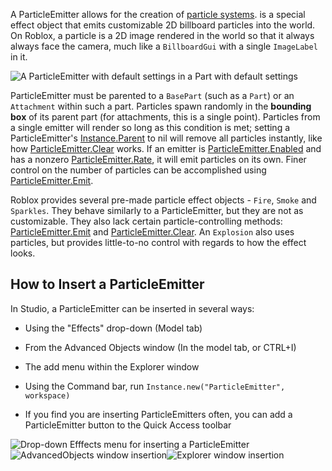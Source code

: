 A ParticleEmitter allows for the creation of [particle systems][1]. is a special effect object that emits customizable 2D billboard particles into the world. On Roblox, a particle is a 2D image rendered in the world so that it always always face the camera, much like a `BillboardGui` with a single `ImageLabel` in it.

![A ParticleEmitter with default settings in a Part with default settings][2]

ParticleEmitter must be parented to a `BasePart` (such as a `Part`) or an `Attachment` within such a part. Particles spawn randomly in the **bounding box** of its parent part (for attachments, this is a single point). Particles from a single emitter will render so long as this condition is met; setting a ParticleEmitter's [Instance.Parent](https://developer.roblox.com/api-reference/property/Instance/Parent) to nil will remove all particles instantly, like how [ParticleEmitter.Clear](https://developer.roblox.com/api-reference/function/ParticleEmitter/Clear) works. If an emitter is [ParticleEmitter.Enabled](https://developer.roblox.com/api-reference/property/ParticleEmitter/Enabled) and has a nonzero [ParticleEmitter.Rate](https://developer.roblox.com/api-reference/property/ParticleEmitter/Rate), it will emit particles on its own. Finer control on the number of particles can be accomplished using [ParticleEmitter.Emit](https://developer.roblox.com/api-reference/function/ParticleEmitter/Emit).

Roblox provides several pre-made particle effect objects - `Fire`, `Smoke` and `Sparkles`. They behave similarly to a ParticleEmitter, but they are not as customizable. They also lack certain particle-controlling methods: [ParticleEmitter.Emit](https://developer.roblox.com/api-reference/function/ParticleEmitter/Emit) and [ParticleEmitter.Clear](https://developer.roblox.com/api-reference/function/ParticleEmitter/Clear).  An `Explosion` also uses particles, but provides little-to-no control with regards to how the effect looks.

## How to Insert a ParticleEmitter

 In Studio, a ParticleEmitter can be inserted in several ways:

  - Using the "Effects" drop-down (Model tab)

  - From the Advanced Objects window (In the model tab, or CTRL+I)

  - The add menu within the Explorer window

  - Using the Command bar, run `Instance.new("ParticleEmitter", workspace)`

  - If you find you are inserting ParticleEmitters often, you can add a ParticleEmitter button to the Quick Access toolbar

![Drop-down Efffects menu for inserting a ParticleEmitter][3]![AdvancedObjects window insertion][4]![Explorer window insertion][5]

[1]: https://en.wikipedia.org/wiki/Particle_system

[2]: https://developer.roblox.com/assets/blt7bc5555538e06faa/ParticleEmitter.png

[3]: https://developer.roblox.com/assets/blt14277a5a3c807db6/ParticleEmitter_Insertion.png

[4]: https://images.contentstack.io/v3/assets/blt309cc8bfb280dcec/blt885ce1cfde491cd3/5b0b5148dc1dd5cd0f3c9cb5/ParticleEmitter_Insertion2.png

[5]: https://images.contentstack.io/v3/assets/blt309cc8bfb280dcec/blt0e3ad5ad5826a269/5b0b51557f08d31910651bd7/ParticleEmitter_Insertion3.png